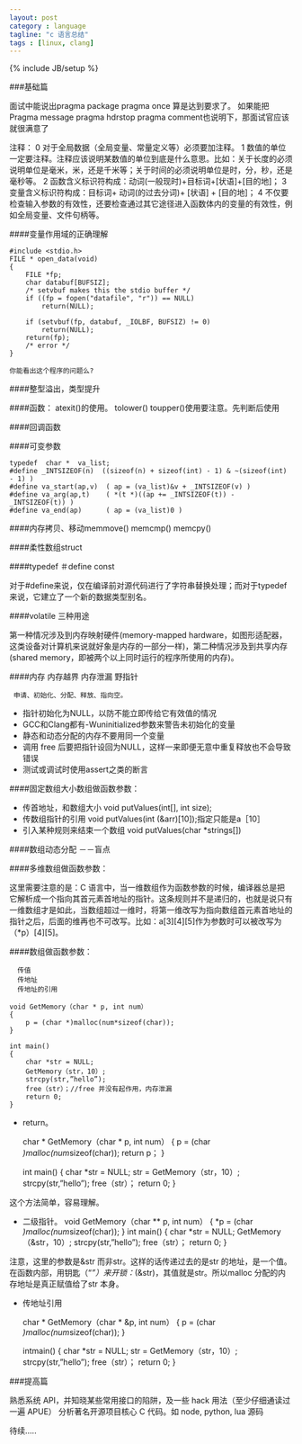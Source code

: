 ```yaml
---
layout: post
category : language
tagline: "c 语言总结"
tags : [linux, clang]
---
```

{% include JB/setup %}

###基础篇

面试中能说出pragma  package  pragma  once  算是达到要求了。
如果能把Pragma  message   pragma  hdrstop  pragma  comment也说明下，那面试官应该就很满意了

注释：
0 对于全局数据（全局变量、常量定义等）必须要加注释。
1 数值的单位一定要注释。注释应该说明某数值的单位到底是什么意思。比如：关于长度的必须说明单位是毫米，米，还是千米等；关于时间的必须说明单位是时，分，秒，还是毫秒等。
2 函数含义标识符构成：动词(一般现时)+目标词+[状语]+[目的地]；
3 变量含义标识符构成：目标词+ 动词(的过去分词)+ [状语] + [目的地]；
4 不仅要检查输入参数的有效性，还要检查通过其它途径进入函数体内的变量的有效性，例如全局变量、文件句柄等。

####变量作用域的正确理解

    #include <stdio.h>
    FILE * open_data(void)
    {
        FILE *fp;
        char databuf[BUFSIZ];
        /* setvbuf makes this the stdio buffer */
        if ((fp = fopen("datafile", "r")) == NULL)
            return(NULL);

        if (setvbuf(fp, databuf, _IOLBF, BUFSIZ) != 0)
            return(NULL);
        return(fp);
        /* error */
    }

    你能看出这个程序的问题么?

####整型溢出，类型提升

####函数：
    atexit()的使用。
    tolower()  toupper()使用要注意。先判断后使用

####回调函数

####可变参数

    typedef  char *  va_list;
    #define _INTSIZEOF(n)  ((sizeof(n) + sizeof(int) - 1) & ~(sizeof(int) - 1) )
    #define va_start(ap,v)  ( ap = (va_list)&v + _INTSIZEOF(v) )
    #define va_arg(ap,t)    ( *(t *)((ap += _INTSIZEOF(t)) - _INTSIZEOF(t)) )
    #define va_end(ap)      ( ap = (va_list)0 )

####内存拷贝、移动memmove() memcmp()   memcpy()

####柔性数组struct

####typedef   ＃define   const

对于#define来说，仅在编译前对源代码进行了字符串替换处理；而对于typedef来说，它建立了一个新的数据类型别名。

####volatile 三种用途

第一种情况涉及到内存映射硬件(memory-mapped hardware，如图形适配器，这类设备对计算机来说就好象是内存的一部分一样)，第二种情况涉及到共享内存(shared memory，即被两个以上同时运行的程序所使用的内存)。

####内存   内存越界  内存泄漏  野指针

     申请、初始化、分配、释放、指向空。

* 指针初始化为NULL，以防不能立即传给它有效值的情况
* GCC和Clang都有-Wuninitialized参数来警告未初始化的变量
* 静态和动态分配的内存不要用同一个变量
* 调用 free 后要把指针设回为NULL，这样一来即便无意中重复释放也不会导致错误
* 测试或调试时使用assert之类的断言

####固定数组大小数组做函数参数：

* 传首地址，和数组大小    void putValues(int[], int size);
* 传数组指针的引用   void putValues(int (&arr)[10]);指定只能是a［10］
* 引入某种规则来结束一个数组   void putValues(char *strings[])

####数组动态分配 －－盲点

####多维数组做函数参数：

这里需要注意的是：C 语言中，当一维数组作为函数参数的时候，编译器总是把它解析成一个指向其首元素首地址的指针。这条规则并不是递归的，也就是说只有一维数组才是如此，当数组超过一维时，将第一维改写为指向数组首元素首地址的指针之后，后面的维再也不可改写。比如：a[3][4][5]作为参数时可以被改写为（*p）[4][5]。

####数组做函数参数：

      传值
      传地址
      传地址的引用

    void GetMemory（char * p, int num）
    {
        p = (char *)malloc(num*sizeof(char));
    }

    int main()
    {
        char *str = NULL;
        GetMemory（str，10）;
        strcpy(str,”hello”);
        free（str）；//free 并没有起作用，内存泄漏
        return 0;
    }

* return。

    char * GetMemory（char * p, int num）
    {
        p = (char *)malloc(num*sizeof(char));
        return p；
    }

    int main()
    {
        char *str = NULL;
        str = GetMemory（str，10）;
        strcpy(str,”hello”);
        free（str）；
        return 0;
    }

这个方法简单，容易理解。

* 二级指针。
    void GetMemory（char ** p, int num）
    {
        *p = (char *)malloc(num*sizeof(char));
    }
    int main()
    {
        char *str = NULL;
        GetMemory（&str，10）;
        strcpy(str,”hello”);
        free（str）；
        return 0;
    }

注意，这里的参数是&str 而非str。这样的话传递过去的是str 的地址，是一个值。
在函数内部，用钥匙（“*”）来开锁：*(&str)，其值就是str。所以malloc 分配的内存地址是真正赋值给了str 本身。

* 传地址引用

    char * GetMemory（char * &p, int num）
    {
        p = (char *)malloc(num*sizeof(char));
    }

    intmain()
    {
        char *str = NULL;
        str = GetMemory（str，10）;
        strcpy(str,”hello”);
        free（str）；
        return 0;
    }

###提高篇

熟悉系统 API，并知晓某些常用接口的陷阱，及一些 hack 用法（至少仔细通读过一遍 APUE）
分析著名开源项目核心 C 代码。如 node, python, lua 源码

待续.....
